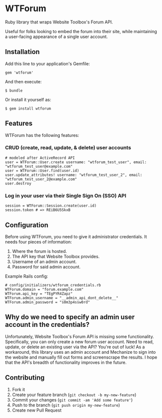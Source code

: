 # WTForum

Ruby library that wraps Website Toolbox's Forum API.

Useful for folks looking to embed the forum into their site, while maintaining
a user-facing appearance of a single user account.

## Installation

Add this line to your application's Gemfile:

    gem 'wtforum'

And then execute:

    $ bundle

Or install it yourself as:

    $ gem install wtforum

## Features

WTForum has the following features:

### CRUD (create, read, update, & delete) user accounts

    # modeled after ActiveRecord API
    user = WTForum::User.create username: "wtforum_test_user", email: "wtforum_test_user@example.com"
    user = WTForum::User.find(user.id)
    user.update_attributes! username: "wtforum_test_user_2", email: "wtforum_test_user_2@example.com"
    user.destroy

### Log in your user via their Single Sign On (SSO) API

    session = WTForum::Session.create(user.id)
    session.token # => REiB6U5SkxB

## Configuration

Before using WTForum, you need to give it administrator credentials. It
needs four pieces of information:

1. Where the forum is hosted.
2. The API key that Website Toolbox provides.
3. Username of an admin account.
4. Password for said admin account.

Example Rails config:

    # config/initializers/wtforum_credentials.rb
    WTForum.domain = "forum.example.com"
    WTForum.api_key = "TEgPYR4Zapz"
    WTForum.admin_username = "__admin_api_dont_delete__"
    WTForum.admin_password = "s0m3p4ssw0rd"

## Why do we need to specify an admin user account in the credentials?

Unfortunately, Website Toolbox's Forum API is missing some functionality.
Specifically, you can only create a new forum user account. Need to read,
update, or delete an existing user via the API? You're out of luck! As a
workaround, this library uses an admin account and Mechanize to sign into
the website and manually fill out forms and screenscrape the results. I hope
that the API's breadth of functionality improves in the future.

## Contributing

1. Fork it
2. Create your feature branch (`git checkout -b my-new-feature`)
3. Commit your changes (`git commit -am 'Add some feature'`)
4. Push to the branch (`git push origin my-new-feature`)
5. Create new Pull Request
